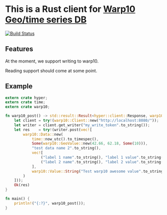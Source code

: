 # This is a Rust client for [Warp10 Geo/time series DB](http://www.warp10.io/)

[![Build Status](https://travis-ci.org/CleverCloud/warp10.rs.svg?branch=master)](https://travis-ci.org/CleverCloud/warp10.rs)

## Features

At the moment, we support writing to warp10.

Reading support should come at some point.

## Example

```rust
extern crate hyper;
extern crate time;
extern crate warp10;

fn warp10_post() -> std::result::Result<hyper::client::Response, warp10::Error> {
    let client = try!(warp10::Client::new("http://localhost:8080/"));
    let writer = client.get_writer("my_write_token".to_string());
    let res    = try!(writer.post(vec![
        warp10::Data::new(
            time::now_utc().to_timespec(),
            Some(warp10::GeoValue::new(42.66, 62.18, Some(10))),
            "test data name 2".to_string(),
            vec![
                ("label 1 name".to_string(), "label 1 value".to_string()),
                ("label 2 name".to_string(), "label 2 value".to_string())
            ],
            warp10::Value::String("Test warp10 awesome value".to_string())
        )
    ]));
    Ok(res)
}

fn main() {
    println!("{:?}", warp10_post());
}
```
